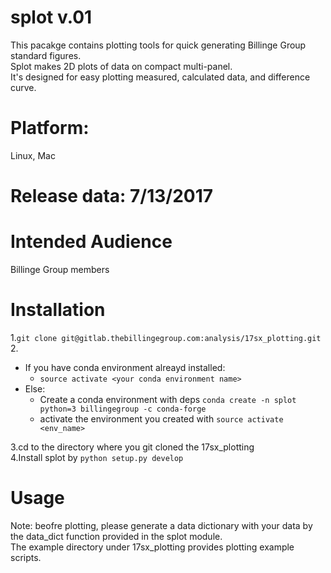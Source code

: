 # splot v.01
This pacakge contains plotting tools for quick generating Billinge Group standard figures.  
Splot makes 2D plots of data on compact multi-panel.  
It's designed for easy plotting measured, calculated data, and difference curve.  

# Platform: 
Linux, Mac  

# Release data: 7/13/2017  

# Intended Audience
Billinge Group members

# Installation
1.`git clone git@gitlab.thebillingegroup.com:analysis/17sx_plotting.git`  
2.
* If you have conda environment alreayd installed: 
  * `source activate <your conda environment name>`   
* Else: 
  * Create a conda environment with deps `conda create -n splot python=3 billingegroup -c conda-forge`  
  * activate the environment you created with `source activate <env_name>`

3.cd to the directory where you git cloned the 17sx_plotting  
4.Install splot by `python setup.py develop`  

# Usage
Note: beofre plotting, please generate a data dictionary with your data by the data_dict function provided in the splot module.  
The example directory under 17sx_plotting provides plotting example scripts. 